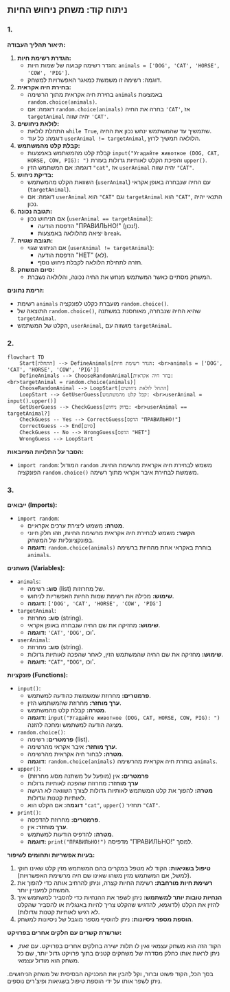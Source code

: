 ## ניתוח קוד: משחק ניחוש החיות

### 1. <algorithm>

**תיאור תהליך העבודה:**

1.  **הגדרת רשימת חיות:**
    -   הגדר רשימה קבועה של שמות חיות: `animals = ['DOG', 'CAT', 'HORSE', 'COW', 'PIG']`.
    -   דוגמה: רשימה זו משמשת כמאגר האפשרויות למשחק.
2.  **בחירת חיה אקראית:**
    -   בחירת חיה אקראית מתוך הרשימה `animals` באמצעות `random.choice(animals)`.
    -   דוגמה: אם `random.choice(animals)` בחרה את החיה `'CAT'`, אז `targetAnimal` יהיה שווה `'CAT'`.
3.  **לולאת ניחושים:**
    -   התחלת לולאת `while True`, שתמשיך עד שהמשתמש ינחש נכון את החיה.
    -   דוגמה: כל עוד `userAnimal != targetAnimal`, הלולאה תמשיך לרוץ.
4.  **קבלת קלט מהמשתמש:**
    -   קבלת קלט מהמשתמש באמצעות `input("Угадайте животное (DOG, CAT, HORSE, COW, PIG): ")` והפיכת הקלט לאותיות גדולות בעזרת `upper()`.
    -   דוגמה: אם המשתמש הזין `"cat"`, אז `userAnimal` יהיה שווה `"CAT"`.
5.  **בדיקת ניחוש:**
    -   השוואת הקלט מהמשתמש (`userAnimal`) עם החיה שנבחרה באופן אקראי (`targetAnimal`).
    -   דוגמה: אם `userAnimal` הוא `"CAT"` וגם `targetAnimal` הוא `"CAT"`, התנאי יהיה נכון.
6.  **תגובה נכונה:**
    -   אם הניחוש נכון (`userAnimal == targetAnimal`):
        -   הדפסת הודעה "ПРАВИЛЬНО!" (נכון!).
        -   יציאה מהלולאה באמצעות `break`.
7.  **תגובה שגויה:**
    -   אם הניחוש שגוי (`userAnimal != targetAnimal`):
        -   הדפסת הודעה "НЕТ" (לא).
        -   חזרה לתחילת הלולאה לקבלת ניחוש נוסף.
8.  **סיום המשחק:**
    -   המשחק מסתיים כאשר המשתמש מנחש את החיה נכונה, והלולאה נשברת.

**זרימת נתונים:**

-   רשימת `animals` מועברת כקלט לפונקציה `random.choice()`.
-   התוצאה של `random.choice()`, שהיא החיה שנבחרה, מאוחסנת במשתנה `targetAnimal`.
-   הקלט של המשתמש, `userAnimal`, מושווה עם `targetAnimal`.

### 2. <mermaid>

```mermaid
flowchart TD
    Start[התחלה] --> DefineAnimals[הגדר רשימת חיות: <br>animals = ['DOG', 'CAT', 'HORSE', 'COW', 'PIG']]
    DefineAnimals --> ChooseRandomAnimal[בחר חיה אקראית: <br>targetAnimal = random.choice(animals)]
    ChooseRandomAnimal --> LoopStart[התחל לולאת ניחושים]
    LoopStart --> GetUserGuess[קבל קלט מהמשתמש: <br>userAnimal = input().upper()]
    GetUserGuess --> CheckGuess[בדוק ניחוש: <br>userAnimal == targetAnimal?]
    CheckGuess -- Yes --> CorrectGuess[הדפס "ПРАВИЛЬНО!"]
    CorrectGuess --> End[סיום]
    CheckGuess -- No --> WrongGuess[הדפס "НЕТ"]
    WrongGuess --> LoopStart
```

**הסבר על התלויות המיובאות:**

-   `import random`: המודול `random` משמש לבחירת חיה אקראית מרשימת החיות. הפונקציה `random.choice()` משמשת לבחירת איבר אקראי מתוך רשימה.

### 3. <explanation>

**ייבואים (Imports):**

-   `import random`:
    -   **מטרה:** משמש ליצירת ערכים אקראיים.
    -   **הקשר:** משמש לבחירת חיה אקראית מרשימת החיות, וזהו חלק חיוני בפונקציונליות של המשחק.
    -   **דוגמה:** `random.choice(animals)` בוחרת באקראי אחת מהחיות ברשימה `animals`.

**משתנים (Variables):**

-   `animals`:
    -   **סוג:** רשימה (list) של מחרוזות.
    -   **שימוש:** מכילה את רשימת שמות החיות האפשריות לניחוש.
    -   **דוגמה:** `['DOG', 'CAT', 'HORSE', 'COW', 'PIG']`
-   `targetAnimal`:
    -   **סוג:** מחרוזת (string).
    -   **שימוש:** מחזיקה את שם החיה שנבחרה באופן אקראי.
    -   **דוגמה:** `'CAT'`, `'DOG'`, וכו'.
-   `userAnimal`:
    -   **סוג:** מחרוזת (string).
    -   **שימוש:** מחזיקה את שם החיה שהמשתמש הזין, לאחר שהפכה לאותיות גדולות.
    -   **דוגמה:** `"CAT"`, `"DOG"`, וכו'.

**פונקציות (Functions):**

-   `input()`:
    -   **פרמטרים:** מחרוזת שמשמשת כהודעה למשתמש.
    -   **ערך מוחזר:** מחרוזת שהמשתמש הזין.
    -   **מטרה:** קבלת קלט מהמשתמש.
    -   **דוגמה:** `input("Угадайте животное (DOG, CAT, HORSE, COW, PIG): ")` מציגה הודעה למשתמש ומחכה להזנה.
-   `random.choice()`:
    -   **פרמטרים:** רשימה (list).
    -   **ערך מוחזר:** איבר אקראי מהרשימה.
    -   **מטרה:** לבחור חיה אקראית מהרשימה.
    -   **דוגמה:** `random.choice(animals)` בוחרת חיה אקראית מהרשימה `animals`.
-   `upper()`:
    -    **פרמטרים:** אין (מופעל על משתנה מסוג מחרוזת)
    -    **ערך מוחזר:** מחרוזת שהפכה לאותיות גדולות
    -    **מטרה:** להפוך את קלט המשתמש לאותיות גדולות לצורך השוואה לא רגישה לאותיות קטנות וגדולות.
    -    **דוגמה:** אם הקלט הוא `"cat"`, `upper()` תחזיר `"CAT"`.
-   `print()`:
    -   **פרמטרים:** מחרוזת להדפסה.
    -   **ערך מוחזר:** אין.
    -   **מטרה:** להדפיס הודעות למשתמש.
    -   **דוגמה:** `print("ПРАВИЛЬНО!")` מדפיסה "ПРАВИЛЬНО!" למסך.

**בעיות אפשריות ותחומים לשיפור:**

1.  **טיפול בשגיאות:** הקוד לא מטפל במקרים בהם המשתמש מזין קלט שאינו חוקי (למשל, אם המשתמש מזין משהו שאינו שם חיה מרשימת האפשרויות).
2.  **רשימת חיות מורחבת:** רשימת החיות קצרה, וניתן להרחיב אותה כדי להפוך את המשחק למעניין יותר.
3.  **הנחיות טובות יותר למשתמש:** ניתן לשפר את ההנחיות כדי להסביר למשתמש איך להזין את הקלט (לדוגמא, להדגיש שהקלט צריך להיות באנגלית או להסביר שהקלט לא רגיש לאותיות קטנות וגדולות).
4.  **הוספת מספר ניסיונות:** ניתן להוסיף מספר מוגבל של ניסיונות למשחק.

**שרשרת קשרים עם חלקים אחרים בפרויקט:**

-   הקוד הזה הוא משחק עצמאי ואין לו תלות ישירה בחלקים אחרים בפרויקט. עם זאת, ניתן לראות אותו כחלק מסדרה של משחקים קטנים בתוך פרויקט גדול יותר, שם כל משחק הוא מודול עצמאי.

בסך הכל, הקוד פשוט וברור, וקל להבין את המכניקה הבסיסית של משחק הניחושים. ניתן לשפר אותו על ידי הוספת טיפול בשגיאות ופיצ'רים נוספים.